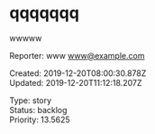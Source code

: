 # qqqqqqq

wwwww

Reporter: www <www@example.com>  

Created: 2019-12-20T08:00:30.878Z  
Updated: 2019-12-20T11:12:18.207Z

Type: story  
Status: backlog  
Priority: 13.5625
